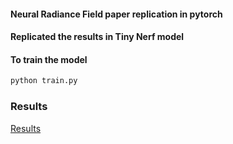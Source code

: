 #### Neural Radiance Field paper replication in pytorch
#### Replicated the results in Tiny Nerf model
#### To train the model
```bash
python train.py
```

### Results
[Results](lego-lowres.gif)
